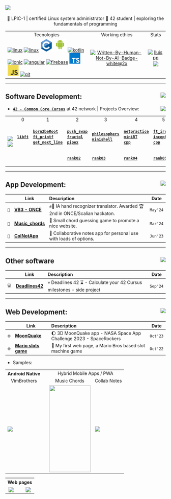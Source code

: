 <a href="#"><img width="1277" src="https://github.com/user-attachments/assets/080f8f27-ae42-4d3a-ae29-9251053b14fc"></a>

<p></p>
<div align="center"> 🐧 LPIC-1 | certified Linux system administrator    🌱 42 student | exploring the fundamentals of programming </div>
<p></p>
<div align="center">

<table>
    <tr>
        <td align="center">Tecnologies</td>
        <td align="center">Working ethics</td>
        <td align="center">Stats</td>
    </tr>
    <tr>
        <td align="left">
            <a href="#"><img src="https://github.com/LLuisPP/LLuisPP/assets/116104082/eb5ba8b0-5bb8-49d3-aefb-9fbd3886e8d5" alt="linux" width="40" height="40"/></a>
            <a href="#"><img src="https://github.com/LLuisPP/LLuisPP/assets/116104082/900e9972-6a63-4ebc-8f28-362e1841d77f" alt="linux" width="45" height="45"/></a>
            <a href="#"><img src="https://raw.githubusercontent.com/devicons/devicon/master/icons/c/c-original.svg" alt="c" width="40" height="40"/></a>
            <a href="#"><img src="https://raw.githubusercontent.com/devicons/devicon/master/icons/android/android-original-wordmark.svg" alt="android" width="40" height="40"/></a>
            <a href="#"><img src="https://cdn.jsdelivr.net/gh/devicons/devicon@latest/icons/kotlin/kotlin-original.svg" alt="kotlin" width="40" height="40"/></a>
            <a href="#"><img src="https://upload.wikimedia.org/wikipedia/commons/d/d1/Ionic_Logo.svg" alt="ionic" width="40" height="40"/></a>
            <a href="#"><img src="https://angular.io/assets/images/logos/angular/angular.svg" alt="angular" width="40" height="40"/></a>
            <a href="#"><img src="https://www.vectorlogo.zone/logos/firebase/firebase-icon.svg" alt="firebase" width="40" height="40"/></a>
            <a href="#"><img src="https://raw.githubusercontent.com/devicons/devicon/master/icons/typescript/typescript-original.svg" alt="typescript" width="35" height="35"/></a>
            <a href="#"><img src="https://raw.githubusercontent.com/devicons/devicon/master/icons/javascript/javascript-original.svg" alt="typescript" width="35" height="35"/></a>
            <a href="#"><img src="https://www.vectorlogo.zone/logos/git-scm/git-scm-icon.svg" alt="git" width="40" height="40"/></a>
        </td>
        <td align="center">
            <a href="#"><img width="125" alt="Written-By-Human-Not-By-AI-Badge-white@2x" src="https://github.com/LLuisPP/LLuisPP/assets/116104082/dfe4e725-c00e-4fe9-a2db-ec28ed892683"></a>
        </td>
        <td align="center">
            <a href="#"><img align="center" src="https://komarev.com/ghpvc/?username=lluispp&label=Profile%20views&color=005700&style=flat" alt="lluispp" /></a> <br>
            <a href="#"><img align="center" src="https://img.shields.io/github/stars/LLuisPP?style=social"></a> 
        </td>
    </tr>
</table>
   
</div>

</p>
<p></p>

***

## Software Development: <img align="right" src="https://img.shields.io/badge/Status-Active-darkgreen">

- **[`42 - Common Core Cursus`](https://github.com/LLuisPP/42Cursus/tree/main/)** at 42 network | Projects Overview:  <a href="#"><img align="right" src="https://img.shields.io/badge/Level-3.80-darkgreen"></a> <br>

<div align="center">
<table>
  <td rowspan="4"><a href="https://github.com/LLuisPP/42Cursus/tree/main/"><img width="200" align="center" src="https://github.com/user-attachments/assets/a13492f8-ed80-4d05-996c-9752a4427a32"></a><br><a href="https://github.com/LLuisPP/42Cursus/tree/main/"><img width="200" align="center" src="https://github.com/user-attachments/assets/2d7e0e6c-d78b-41d2-9207-996469406a5d"></a>
  </td>
  <tr>
    <td align="center"> 0 </td>
    <td align="center"> 1 </td>
    <td align="center"> 2 </td>
    <td align="center"> 3 </td>
    <td align="center"> 4 </td>
    <td align="center"> 5 </td>
    <td align="center"> 6 </td>
  </tr>
  <tr>
    <td align="center">

[**`libft`**](https://github.com/LLuisPP/42Cursus/tree/main/libft)
    </td>
    <td align="left">

  [**`born2beRoot`**](https://github.com/LLuisPP/42Cursus/tree/main/Born2beRoot)<br>
  [**`ft_printf`**](https://github.com/LLuisPP/42Cursus/tree/main/ft_printf)<br>
  [**`get_next_line`**](https://github.com/LLuisPP/42Cursus/tree/main/get_next_line)
    </td>
    <td align="left">

[**`push_swap`**](https://github.com/LLuisPP/42Cursus/tree/main/push_swap)<br>
[**`fractol`**](https://github.com/LLuisPP/42Cursus/tree/main/fractol)<br>
[**`pipex`**](https://github.com/LLuisPP/42Cursus/tree/main/pipex)
    </td>
    <td align="left">

[**`philosophers`**](https://github.com/LLuisPP/42Cursus/tree/main/philosophers)<br>
[**`minishell`**](https://github.com/LLuisPP/42Cursus/tree/main/minishell)
    </td>
    <td align="left">

[**`netpractice`**]()<br>
[**`miniRT`**]()<br>
[**`cpp`**]()
    </td>
    <td align="left">

[**`ft_irc`**]()<br>
[**`inception`**]()<br>
[**`cpp`**]()
    </td>
    <td align="left">

[**`trascendence`**]()<br>
    </td>
  </tr>
  <tr>
    <td></td>
    <td></td>
    <td>
      
[**`rank02`**](https://github.com/LLuisPP/42-Exams/tree/main/rank02)</td>
<td>
      
[**`rank03`**](https://github.com/LLuisPP/42-Exams-rank03)</td>
<td>
      
[**`rank04`**](https://github.com/LLuisPP/42-exams-rank04)</td>
<td>
      
[**`rank05`**]()</td>
<td>
  
[**`rank06`**]()</td>

  </tr>
</table>

</div>

<p>
    
***

## App Development: <img align="right" src="https://img.shields.io/badge/Status-Planning%20projects-blue">

<div align="center">

||Link|Description|Date|
|---|---|:---|---|
|`📱`|[**VB3 - ONCE**](https://github.com/LLuisPP/ONCE-Scalian-42Bcn)|✊🤞 IA hand recognizer translator. Awarded 🏆 2nd in ONCE/Scalian hackaton.|`May'24`|
|`📱`|[**Music_chords**](https://musicaltoolstabs.web.app/)|🎸 Small chord guessing game to promote a nice website.|`Mar'24`|
|`📱`|[**ColNotApp**](https://colnotapp.web.app/)|📃 Collaborative notes app for personal use with loads of options.|`Jun'23`|

</div>

***

## Other software <img align="right" src="https://img.shields.io/badge/Status-Random-white"> 

<div align="center">

||Link|Description|Date|
|---|---|:---|---|
|`💻`|[**Deadlines42**](https://github.com/LLuisPP/deadlines42)|💀 Deadlines 42 ⌛ - Calculate your 42 Cursus milestones - side project|`Sep'24`|

</div>

***

## Web Development: <img align="right" src="https://img.shields.io/badge/Status-Stand%20by-yellow"> 

<div align="center">

||Link|Description|Date|
|---|---|:---|---|
|`🌐`|[**MoonQuake**](https://moonquakev2.onrender.com/)|🌔 3D MoonQuake app - NASA Space App Challenge 2023 - SpaceRockers|`Oct'23`|
|`🌐`|[**Mario slots game**](https://marioslotmachine.onrender.com/)|🎰 My first web page, a Mario Bros based slot machine game|`Oct'22`|

</div>

- Samples:

<div align="center">

<table>
  <tr>
    <th align="center">Android Native</th>
    <td rowspan="4" align="center">
    <td colspan="2" align="center">Hybrid Mobile Apps / PWA</td>
  </tr>
  <tr>
    <td align="center">VimBrothers</td>
    <td align="center">Music Chords</td>
    <td align="center">Collab Notes</td>
  </tr>
  <tr>
    <td><a href="https://github.com/LLuisPP/ONCE-Scalian-42Bcn"><img align="center" width="130" src="https://github.com/LLuisPP/ONCE-scalian/assets/116104082/ad33c960-6b20-4874-9729-4f081d4efd06"/></a></td>
    <td><a href="https://musicaltoolstabs.web.app/home"><img align="center" width="130" height="272" src="https://github.com/LLuisPP/LLuisPP/assets/116104082/c9200cb8-152f-4e56-9a9b-985766514eb3"></a></td>
    <td><a href="https://colnotapp.web.app/login"><img align="center" width="130" src="https://github.com/LLuisPP/LLuisPP/assets/116104082/0e1bfb0f-00fb-44d9-aa55-aa2b391f8dd9"></a></td>
  </tr>
</table>

<table>
  <tr>
    <th align="center" colspan="3">Web pages</th>
  </tr>
  <tr>
    <td align="center"><a href="https://moonquakev2.onrender.com/"><img align="center" width="280" src="https://github.com/LLuisPP/LLuisPP/assets/116104082/6934ddc1-e7c9-46ce-b8ff-1516aca42622"></a></td>
        <td rowspan="2" align="center">
    <td align="center"><a href="https://marioslotmachine.onrender.com/"><img align="center" width="240" src="https://github.com/LLuisPP/LLuisPP/assets/116104082/20e8ebf7-0fb0-4c2c-97d9-8250ddd9b21f"></a></td>
  </tr>
</table>
</div>

